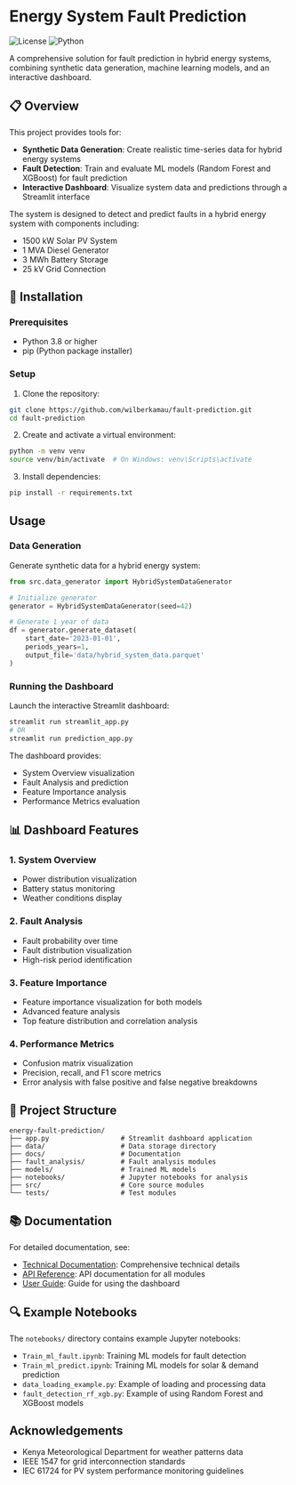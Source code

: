 # Energy System Fault Prediction

![License](https://img.shields.io/badge/license-MIT-blue.svg)
![Python](https://img.shields.io/badge/python-3.8%2B-blue)

A comprehensive solution for fault prediction in hybrid energy systems, combining synthetic data generation, machine learning models, and an interactive dashboard.

## 📋 Overview

This project provides tools for:

- **Synthetic Data Generation**: Create realistic time-series data for hybrid energy systems
- **Fault Detection**: Train and evaluate ML models (Random Forest and XGBoost) for fault prediction
- **Interactive Dashboard**: Visualize system data and predictions through a Streamlit interface

The system is designed to detect and predict faults in a hybrid energy system with components including:
- 1500 kW Solar PV System
- 1 MVA Diesel Generator
- 3 MWh Battery Storage
- 25 kV Grid Connection

## 🔧 Installation

### Prerequisites

- Python 3.8 or higher
- pip (Python package installer)

### Setup

1. Clone the repository:
```bash
git clone https://github.com/wilberkamau/fault-prediction.git
cd fault-prediction
```

2. Create and activate a virtual environment:
```bash
python -m venv venv
source venv/bin/activate  # On Windows: venv\Scripts\activate
```

3. Install dependencies:
```bash
pip install -r requirements.txt
```

## Usage

### Data Generation

Generate synthetic data for a hybrid energy system:

```python
from src.data_generator import HybridSystemDataGenerator

# Initialize generator
generator = HybridSystemDataGenerator(seed=42)

# Generate 1 year of data
df = generator.generate_dataset(
    start_date='2023-01-01',
    periods_years=1,
    output_file='data/hybrid_system_data.parquet'
)
```

### Running the Dashboard

Launch the interactive Streamlit dashboard:

```bash
streamlit run streamlit_app.py
# OR
streamlit run prediction_app.py
```

The dashboard provides:
- System Overview visualization
- Fault Analysis and prediction
- Feature Importance analysis
- Performance Metrics evaluation

## 📊 Dashboard Features

### 1. System Overview
- Power distribution visualization
- Battery status monitoring
- Weather conditions display

### 2. Fault Analysis
- Fault probability over time
- Fault distribution visualization
- High-risk period identification

### 3. Feature Importance
- Feature importance visualization for both models
- Advanced feature analysis
- Top feature distribution and correlation analysis

### 4. Performance Metrics
- Confusion matrix visualization
- Precision, recall, and F1 score metrics
- Error analysis with false positive and false negative breakdowns

## 📁 Project Structure

```
energy-fault-prediction/
├── app.py                  # Streamlit dashboard application
├── data/                   # Data storage directory
├── docs/                   # Documentation
├── fault_analysis/         # Fault analysis modules
├── models/                 # Trained ML models
├── notebooks/              # Jupyter notebooks for analysis
├── src/                    # Core source modules
└── tests/                  # Test modules
```

## 📚 Documentation

For detailed documentation, see:
- [Technical Documentation](docs/technical_documentation.md): Comprehensive technical details
- [API Reference](docs/api_reference.md): API documentation for all modules
- [User Guide](docs/user_guide.md): Guide for using the dashboard

## 🔍 Example Notebooks

The `notebooks/` directory contains example Jupyter notebooks:
- `Train_ml_fault.ipynb`: Training ML models for fault detection
- `Train_ml_predict.ipynb`: Training ML models for solar & demand prediction
- `data_loading_example.py`: Example of loading and processing data
- `fault_detection_rf_xgb.py`: Example of using Random Forest and XGBoost models


## Acknowledgements

- Kenya Meteorological Department for weather patterns data
- IEEE 1547 for grid interconnection standards
- IEC 61724 for PV system performance monitoring guidelines
